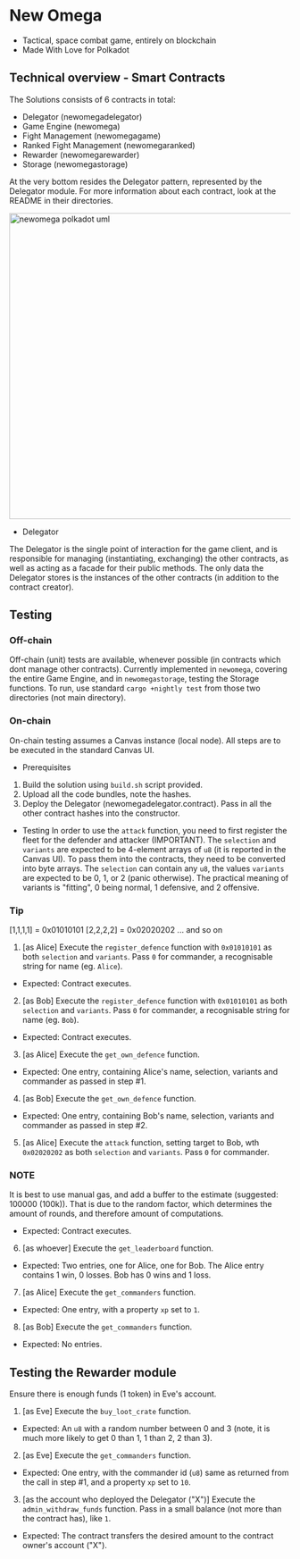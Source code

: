 
# New Omega

* Tactical, space combat game, entirely on blockchain
* Made With Love for Polkadot

## Technical overview - Smart Contracts

The Solutions consists of 6 contracts in total:

* Delegator (newomegadelegator)
* Game Engine (newomega)
* Fight Management (newomegagame)
* Ranked Fight Management (newomegaranked)
* Rewarder (newomegarewarder)
* Storage (newomegastorage)

At the very bottom resides the Delegator pattern, represented by the Delegator module.
For more information about each contract, look at the README in their directories.


<img width="548" alt="newomega polkadot uml" src="https://user-images.githubusercontent.com/5662527/109423535-1791d300-79e0-11eb-9d02-f0577836270e.png">



* Delegator

The Delegator is the single point of interaction for the game client, and is responsible
for managing (instantiating, exchanging) the other contracts, as well as acting as a facade for their public methods. The only data the Delegator stores is the instances of the other contracts (in addition to the contract creator).

## Testing

### Off-chain
Off-chain (unit) tests are available, whenever possible (in contracts which dont manage other contracts).
Currently implemented in ```newomega```, covering the entire Game Engine, and in ```newomegastorage```, testing the Storage functions. To run, use standard ```cargo +nightly test``` from those two directories (not main directory).

### On-chain
On-chain testing assumes a Canvas instance (local node).
All steps are to be executed in the standard Canvas UI.

* Prerequisites
1. Build the solution using ```build.sh``` script provided.
2. Upload all the code bundles, note the hashes.
3. Deploy the Delegator (newomegadelegator.contract). Pass in all the other contract hashes into the constructor.

* Testing
In order to use the ```attack``` function, you need to first register the fleet for the defender and attacker (IMPORTANT).
The ```selection``` and ```variants``` are expected to be 4-element arrays of ```u8``` (it is reported in the Canvas UI). To pass them into the contracts, they need to be converted into byte arrays.
The ```selection``` can contain any ```u8```, the values ```variants``` are expected to be 0, 1, or 2 (panic otherwise). The practical meaning of variants is "fitting", 0 being normal, 1 defensive, and 2 offensive.

### Tip
[1,1,1,1] = 0x01010101
[2,2,2,2] = 0x02020202
... and so on

1. [as Alice] Execute the ```register_defence``` function with ```0x01010101``` as both ```selection``` and ```variants```. Pass ```0``` for commander, a recognisable string for name (eg. ```Alice```).

* Expected: Contract executes.

2. [as Bob] Execute the ```register_defence``` function with ```0x01010101``` as both ```selection``` and ```variants```. Pass ```0``` for commander, a recognisable string for name (eg. ```Bob```).

* Expected: Contract executes.

3. [as Alice] Execute the ```get_own_defence``` function.

* Expected: One entry, containing Alice's name, selection, variants and commander as passed in step #1.

4. [as Bob] Execute the ```get_own_defence``` function.

* Expected: One entry, containing Bob's name, selection, variants and commander as passed in step #2.

5. [as Alice] Execute the ```attack``` function, setting target to Bob, wth ```0x02020202``` as both ```selection``` and ```variants```. Pass ```0``` for commander.

### NOTE
It is best to use manual gas, and add a buffer to the estimate (suggested: 100000 (100k)). That is due to the random factor, which determines the amount of rounds, and therefore amount of computations.

* Expected: Contract executes.

6. [as whoever] Execute the ```get_leaderboard``` function.

* Expected: Two entries, one for Alice, one for Bob. The Alice entry contains 1 win, 0 losses. Bob has 0 wins and 1 loss.

7. [as Alice] Execute the ```get_commanders``` function.

* Expected: One entry, with a property ```xp``` set to ```1```.

8. [as Bob] Execute the ```get_commanders``` function.

* Expected: No entries.

## Testing the Rewarder module

Ensure there is enough funds (1 token) in Eve's account.

1. [as Eve] Execute the ```buy_loot_crate``` function.

* Expected: An ```u8``` with a random number between 0 and 3 (note, it is much more likely to get 0 than 1, 1 than 2, 2 than 3).

2. [as Eve] Execute the ```get_commanders``` function.

* Expected: One entry, with the commander id (```u8```) same as returned from the call in step #1, and a property ```xp``` set to ```10```.

3. [as the account who deployed the Delegator ("X")] Execute the ```admin_withdraw_funds``` function. Pass in a small balance (not more than the contract has), like ```1```.

* Expected: The contract transfers the desired amount to the contract owner's account ("X").
